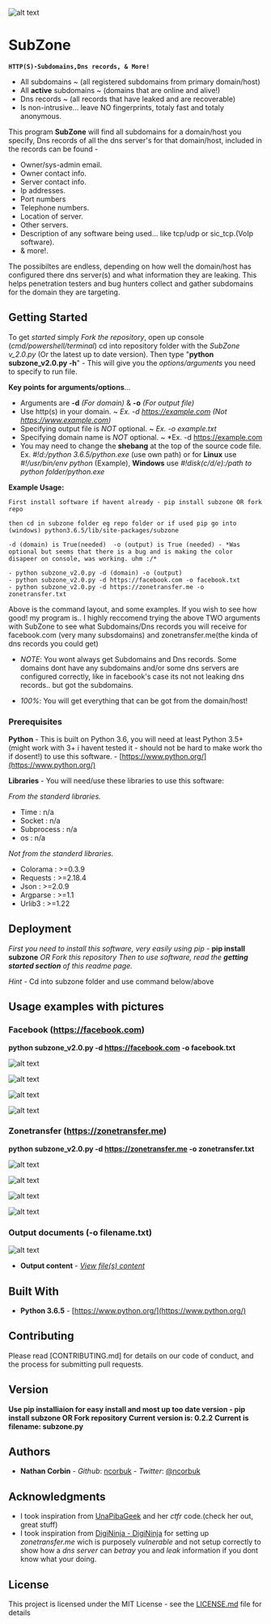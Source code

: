 ![alt text](https://raw.githubusercontent.com/ncorbuk/SubZone/master/logo_.png)

# SubZone
**```HTTP(S)-Subdomains,Dns records, & More!```**
* All subdomains  ~ (all registered subdomains from primary domain/host)
* All **active** subdomains  ~ (domains that are online and alive!)
* Dns records  ~ (all records that have leaked and are recoverable)
* Is non-intrusive... leave NO fingerprints, totaly fast and totaly anonymous.


This program **SubZone** will find all subdomains for a domain/host you specify, Dns records of all the 
dns server's for that domain/host, included in the records can be found -

* Owner/sys-admin email.
* Owner contact info.
* Server contact info.
* Ip addresses.
* Port numbers
* Telephone numbers.
* Location of server.
* Other servers.
* Description of any software being used... like tcp/udp or sic_tcp.(VoIp software).
* & more!.

The possibiltes are endless, depending on how well the domain/host has configured there 
dns server(s) and what information they are leaking. This helps penetration testers and 
bug hunters collect and gather subdomains for the domain they are targeting. 

## Getting Started

To get *started* simply *Fork the repository*, open up console (*cmd/powershell/terminal*) cd into repository folder with 
the *SubZone v_2.0.py* (Or the latest up to date version). Then type "**python subzone_v2.0.py -h**" - This will give you the *options/arguments* you need to specify to run file. 

**Key points for arguments/options**...
* Arguments are **-d** *(For domain)* & **-o** *(For output file)*
* Use http(s) in your domain.  ~  *Ex. -d https://example.com (Not https://www.example.com)*
* Specifying output file is *NOT* optional.  ~  *Ex. -o example.txt* 
* Specifying domain name is *NOT* optional.  ~  *Ex. -d https://example.com
* You may need to change the **shebang** at the top of the source code file. Ex. *#!d:/python 3.6.5/python.exe* (use own path) or for **Linux** use *#!/usr/bin/env python* (Example), **Windows** use *#!disk(c/d/e):/path to python folder/python.exe*

**Example Usage:**
```
First install software if havent already - pip install subzone OR fork repo

then cd in subzone folder eg repo folder or if used pip go into (windows) python3.6.5/lib/site-packages/subzone

-d (domain) is True(needed)  -o (output) is True (needed) - *Was optional but seems that there is a bug and is making the color disapeer on console, was working. uhm :/*

- python subzone_v2.0.py -d (domain) -o (output)
- python subzone_v2.0.py -d https://facebook.com -o facebook.txt
- python subzone_v2.0.py -d https://zonetransfer.me -o zonetransfer.txt
```

Above is the command layout, and some examples. If you wish to see how good! my program is.. I highly reccomend trying the above
TWO arguments with SubZone to see what Subdomains/Dns records you will receive for facebook.com (very many subsdomains) and
zonetransfer.me(the kinda of dns records you could get)

- *NOTE*: You wont always get Subdomains and Dns records. Some domains dont have any subdomains and/or some dns servers are configured
correctly, like in facebook's case its not not leaking dns records.. but got the subdomains.

- *100%*: You will get everything that can be got from the domain/host!

### Prerequisites

**Python** - This is built on Python 3.6, you will need at least Python 3.5+ (might work with 3+ i havent tested it - should not be hard to make work tho if dosent!) to use this software. - [https://www.python.org/](https://www.python.org/)

**Libraries** - You will need/use these libraries to use this software:

*From the standerd libraries.*
* Time : n/a
* Socket : n/a
* Subprocess : n/a
* os : n/a

*Not from the standerd libraries.*
* Colorama : >=0.3.9
* Requests : >=2.18.4
* Json : >=2.0.9
* Argparse : >=1.1
* Urlib3 : >=1.22

## Deployment

*First you need to install this software, very easily using pip* - **pip install subzone** *OR Fork this repository*
*Then to use software, read the **getting started section** of this readme page.*

*Hint* - Cd into subzone folder and use command below/above

## Usage examples with pictures

### Facebook (https://facebook.com)
**python subzone_v2.0.py -d https://facebook.com -o facebook.txt**

![alt text](https://github.com/ncorbuk/SubZone/blob/master/Usage_pictures/facebook_01.png)

![alt text](https://github.com/ncorbuk/SubZone/blob/master/Usage_pictures/facebook_02.png)

![alt text](https://github.com/ncorbuk/SubZone/blob/master/Usage_pictures/facebook_3.png)

![alt text](https://github.com/ncorbuk/SubZone/blob/master/Usage_pictures/facebook_04.png)

### Zonetransfer (https://zonetransfer.me)
**python subzone_v2.0.py -d https://zonetransfer.me -o zonetransfer.txt**

![alt text](https://github.com/ncorbuk/SubZone/blob/master/Usage_pictures/zonetransfer_1.png)

![alt text](https://github.com/ncorbuk/SubZone/blob/master/Usage_pictures/zonetransfer_2.png)

![alt text](https://github.com/ncorbuk/SubZone/blob/master/Usage_pictures/zonetransfer_3.png)

![alt text](https://github.com/ncorbuk/SubZone/blob/master/Usage_pictures/zonetransfer_4.png)

### Output documents (-o filename.txt)

![alt text](https://github.com/ncorbuk/SubZone/blob/master/Usage_pictures/output_docs01.png)

* **Output content** - *[View file(s) content](https://github.com/ncorbuk/SubZone/tree/master/Example%20of%20output%20files)*

## Built With

* **Python 3.6.5** - [https://www.python.org/](https://www.python.org/)

## Contributing

Please read [CONTRIBUTING.md] for details on our code of conduct, and the process for submitting pull requests.

## Version

**Use pip installiaion for easy install and most up too date version - pip install subzone OR Fork repository**
**Current version is: 0.2.2**
**Current is filename: subzone.py**

## Authors

* **Nathan Corbin** - *Github*: [ncorbuk](https://github.com/ncorbuk) - *Twitter*: [@ncorbuk](https://twitter.com/ncorbuk)

## Acknowledgments

* I took inspiration from [UnaPibaGeek](https://github.com/UnaPibaGeek) and her *ctfr* code.(check her out, great stuff)
* I took inspiration from [DigiNinja - DigiNinja](https://zonetransfer.me) for setting up *zonetransfer.me* wich is purposely *vulnerable* and not setup correctly to show how a *dns server* can *betray* you and *leak* information if you dont know what your doing.

## License

This project is licensed under the MIT License - see the [LICENSE.md](LICENSE.md) file for details

